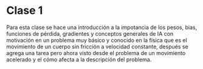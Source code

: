 # Clase 1
Para esta clase se hace una introducción a la impotancia de los pesos, bias, funciones de pérdida, gradientes y conceptos generales de IA con motivación en un problema
muy básico y conocido en la física que es el movimiento de un cuerpo sin fricción a velocidad constante, después se agrega una tarea pero ahora visto desde el problema
de un movimiento acelerado y el cómo afecta a la descripción del problema.
